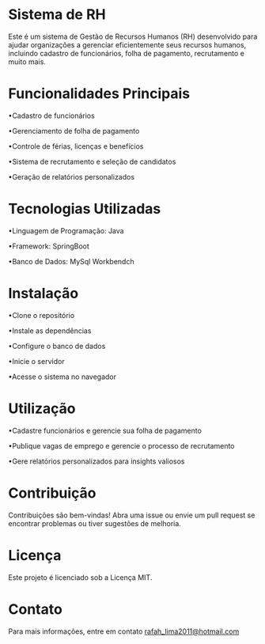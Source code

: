 
# Sistema de RH


Este é um sistema de Gestão de Recursos Humanos (RH) desenvolvido para ajudar organizações a gerenciar eficientemente seus recursos humanos, incluindo cadastro de funcionários, folha de pagamento, recrutamento e muito mais.


# Funcionalidades Principais

•Cadastro de funcionários

•Gerenciamento de folha de pagamento

•Controle de férias, licenças e benefícios

•Sistema de recrutamento e seleção de candidatos

•Geração de relatórios personalizados


# Tecnologias Utilizadas

•Linguagem de Programação: Java  

•Framework: SpringBoot

•Banco de Dados: MySql Workbendch


# Instalação

•Clone o repositório

•Instale as dependências

•Configure o banco de dados

•Inicie o servidor

•Acesse o sistema no navegador


# Utilização

•Cadastre funcionários e gerencie sua folha de pagamento

•Publique vagas de emprego e gerencie o processo de recrutamento

•Gere relatórios personalizados para insights valiosos


# Contribuição

Contribuições são bem-vindas! Abra uma issue ou envie um pull request se encontrar problemas ou tiver sugestões de melhoria.


# Licença

Este projeto é licenciado sob a Licença MIT.


# Contato

Para mais informações, entre em contato rafah_lima2011@hotmail.com
